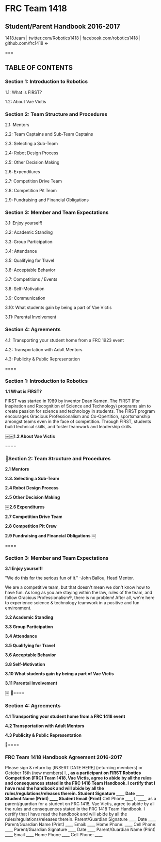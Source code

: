 # FRC Team 1418
## Student/Parent Handbook 2016-2017
1418.team | twitter.com/Robotics1418 | facebook.com/robotics1418 | github.com/frc1418 <-

===

## TABLE OF CONTENTS
### Section 1: Introduction to Robotics
1.1: What is FIRST?

1.2: About Vae Victis

### Section 2: Team Structure and Procedures
2.1: Mentors

2.2: Team Captains and Sub-Team Captains

2.3: Selecting a Sub-Team

2.4: Robot Design Process

2.5: Other Decision Making

2.6: Expenditures

2.7: Competition Drive Team

2.8: Competition Pit Team

2.9: Fundraising and Financial Obligations

### Section 3: Member and Team Expectations
3.1: Enjoy yourself!

3.2: Academic Standing

3.3: Group Participation

3.4: Attendance

3.5: Qualifying for Travel

3.6: Acceptable Behavior

3.7: Competitions / Events

3.8: Self-Motivation

3.9: Communication

3.10: What students gain by being a part of Vae Victis

3.11: Parental Involvement

### Section 4: Agreements
4.1: Transporting your student home from a FRC 1923 event

4.2: Transportation with Adult Mentors

4.3: Publicity & Public Representation

====

### Section 1: Introduction to Robotics
**1.1 What is FIRST?**

FIRST was started in 1989 by inventor Dean Kamen. The FIRST (For Inspiration and Recognition of Science and Technology) programs aim to create passion for science and technology in students. The FIRST program encourages Gracious Professionalism and Co-Opertition, sportsmanship amongst teams even in the face of competition. Through FIRST, students build technical skills, and foster teamwork and leadership skills.

￼￼**1.2 About Vae Victis**

====

### Section 2: Team Structure and Procedures
**2.1 Mentors**

**2.3. Selecting a Sub-Team**

**2.4 Robot Design Process**

**2.5 Other Decision Making**

￼**2.6 Expenditures**

**2.7 Competition Drive Team**

**2.8 Competition Pit Crew**

**2.9 Fundraising and Financial Obligations** ￼

====

### Section 3: Member and Team Expectations
**3.1 Enjoy yourself!**

"We do this for the serious fun of it." -John Ballou, Head Mentor.

We are a competitive team, but that doesn't mean we don't know how to have fun. As long as you are staying within the law, rules of the team, and follow Gracious Professionalism®, there is no problem! After all, we're here to experience science & technology teamwork in a positive and fun environment.

**3.2 Academic Standing**

**3.3 Group Participation**

**3.4 Attendance**

**3.5 Qualifying for Travel**

**3.6 Acceptable Behavior**

**3.8 Self-Motivation**

**3.10 What students gain by being a part of Vae Victis**

**3.11 Parental Involvement**

￼ ====

### Section 4: Agreements
**4.1 Transporting your student home from a FRC 1418 event**

**4.2 Transportation with Adult Mentors**

**4.3 Publicity & Public Representation**


====
### FRC Team 1418 Handbook Agreement 2016-2017
Please sign & return by [INSERT DATE HERE] (returning members) or October 15th (new members)
I, ____, as a participant on FIRST Robotics Competition (FRC) Team 1418, Vae Victis, agree to abide by all the rules and consequences stated in the FRC 1418 Team Handbook. I certify that I have read the handbook and will abide by all the rules/regulations/releases therein.
Student Signature ____ Date ____ Student Name (Print) ____
Student Email (Print)____
Cell Phone ____
I, ____, as a parent/guardian for a student on FRC 1418, Vae Victis, agree to abide by all the rules and consequences stated in the FRC 1418 Team Handbook. I certify that I have read the handbook and will abide by all the rules/regulations/releases therein.
Parent/Guardian Signature ____ Date ____
Parent/Guardian Name (Print) ____
Email: ____
Home Phone: ____
Cell Phone: ____
Parent/Guardian Signature ____ Date ____
Parent/Guardian Name (Print) ____
Email ____
Home Phone ____ Cell Phone: ____
